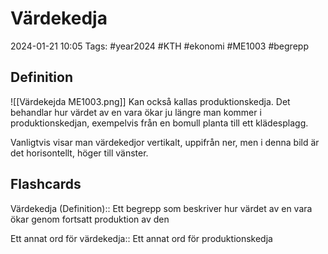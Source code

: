 # Värdekedja

2024-01-21 10:05
Tags: #year2024 #KTH #ekonomi #ME1003 #begrepp

## Definition

![[Värdekejda ME1003.png]]
Kan också kallas produktionskedja. Det behandlar hur värdet av en vara ökar ju längre man kommer i produktionskedjan, exempelvis från en bomull planta till ett klädesplagg.

Vanligtvis visar man värdekedjor vertikalt, uppifrån ner, men i denna bild är det horisontellt, höger till vänster.

## Flashcards

Värdekedja (Definition):: Ett begrepp som beskriver hur värdet av en vara ökar genom fortsatt produktion av den
<!--SR:!2024-01-25,3,250!2024-01-25,3,250-->

Ett annat ord för värdekedja:: Ett annat ord för produktionskedja
<!--SR:!2024-01-26,4,272!2024-01-26,4,270-->

